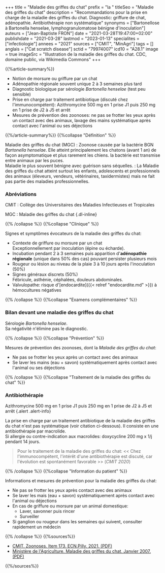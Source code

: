 +++
title = "Maladie des griffes du chat"
prefix = "la "
titleSeo = "Maladie des griffes du chat"
description = "Recommandations pour la prise en charge de la maladie des griffes du chat. Diagnostic: griffure de chat, adénopathie. Antibiothérapie non systématique"
synonyms = ["Bartonellose à Bartonella henselae, lymphogranulomatose bénigne d'inoculation"]
auteurs = ["Jean-Baptiste FRON"]
date = "2021-03-28T19:47:00+02:00"
publishdate = "2021-03-28"
lastmod = "2023-01-13"
specialites = ["infectiologie"]
annees = "2021"
sources = ["CMIT", "MinAgri"]
tags = []
anglais = ["Cat scratch disease"]
sctid = "79974007"
icd10 = "A28.1"
image = true
imageSrc = "Illustration de la maladie des griffes du chat. CDC, domaine public, via Wikimedia Commons"
+++

{{%article-summary%}}

- Notion de morsure ou griffure par un chat
- Adénopathie régionale souvent unique 2 à 3 semaines plus tard
- Diagnostic biologique par sérologie *Bartonella henselae* (test peu sensible)
- Prise en charge par traitement antibiotique (discuté chez l'immunocompétent): Azithromycine 500 mg en 1 prise J1 puis 250 mg en 1 prise de J2 à J5 et arrêt
- Mesures de prévention des zoonoses: ne pas se frotter les yeux après un contact avec des animaux, lavage des mains systématique après contact avec l'animal ou ses déjections

{{%/article-summary%}}
{{%collapse "Définition" %}}

Maladie des griffes du chat (MGC)
: Zoonose causée par la bactérie BGN *Bartonella henselae*. Elle atteint principalement les chatons (avant 1 an) de façon asymptomatique et plus rarement les chiens. la bactérie est transmise entre animaux par les puces.  
Maladie le plus souvent bénigne avec guérison sans séquelles.
: La Maladie des griffes du chat atteint surtout les enfants, adolescents et professionnels des animaux (éleveurs, vendeurs, vétérinaires, taxidermistes) mais ne fait pas partie des maladies professionnelles.

### Abréviations

CMIT
: Collège des Universitaires des Maladies Infectieuses et Tropicales

MGC
: Maladie des griffes du chat
{.dl-inline}

{{% /collapse %}}
{{%collapse "Clinique" %}}

Signes et symptômes évocateurs de la maladie des griffes du chat:

- Contexte de griffure ou morsure par un chat  
  Exceptionnellement par inoculation (épine ou écharde).
- Incubation pendant 2 à 3 semaines puis apparition d'**adénopathie régionale** (unique dans 50% des cas) pouvant persister plusieurs mois
- Rougeur ou lésion au niveau de la plaie 3 à 10 jours après l'inoculation (50%)
- Signes généraux discrets (50%)  
  Fébricule, asthénie, céphalées, douleurs abdominales.
- Valvulopathe: risque d'[endocardite]({{< relref "endocardite.md" >}}) à hémocultures négatives

{{% /collapse %}}
{{%collapse "Examens complémentaires" %}}

### Bilan devant une maladie des griffes du chat

Sérologie *Bartonella henselae*.  
Sa négativité n'élimine pas le diagnostic.

{{% /collapse %}}
{{%collapse "Prévention" %}}

Mesures de prévention des zoonoses, dont la *Maladie des griffes du chat*:

- Ne pas se frotter les yeux après un contact avec des animaux
- Se laver les mains (eau + savon) systématiquement après contact avec l'animal ou ses déjections

{{% /collapse %}}
{{%collapse "Traitement de la maladie des griffes du chat" %}}

### Antibiothérapie

Azithromycine 500 mg en 1 prise J1 puis 250 mg en 1 prise de J2 à J5 et arrêt
{.alert .alert-info}

La prise en charge par un traitement antibiotique de la maladie des griffes du chat n'est pas systématique (voir citation ci-dessous). Il consiste en une antibiothérapie par macrolide.  
Si allergie ou contre-indication aux macrolides: doxycycline 200 mg x 1/j pendant 14 jours.

> Pour le traitement de la maladie des griffes du chat: << Chez l'immunocompétent, l'intérêt d'une antibiothérapie est discuté, car l'évolution est spontanément favorable >> (*CMIT 2020*)

{{% /collapse %}}
{{%collapse "Information du patient" %}}

Informations et mesures de prévention pour la maladie des griffes du chat:

- Ne pas se frotter les yeux après contact avec des animaux
- Se laver les mais (eau + savon) systématiquement après contact avec l'animal ou déjections
- En cas de griffure ou morsure par un animal domestique:
  - Laver, savonner puis rincer
  - Surveiller
- Si ganglion ou rougeur dans les semaines qui suivent, consulter rapidement un médecin

{{% /collapse %}}
{{%sources%}}

- [CMIT. Zoonoses. Item 173. ECN.Pilly. 2021. (PDF)](https://www.infectiologie.com/UserFiles/File/pilly-etudiant/ecn-2020-173-web.pdf)
- [Ministère de l'Agriculture. Maladie des griffes du chat. Janvier 2007. (PDF)](https://agriculture.gouv.fr/telecharger/118893)

{{%/sources%}}
